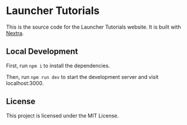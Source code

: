 # Launcher Tutorials

This is the source code for the Launcher Tutorials website. It is built with [Nextra](https://nextra.site/).

## Local Development

First, run `npm i` to install the dependencies.

Then, run `npm run dev` to start the development server and visit localhost:3000.

## License

This project is licensed under the MIT License.
